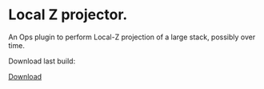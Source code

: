 # Local Z projector.

An Ops plugin to perform Local-Z projection of a large stack, possibly over time. 

Download last build:

[Download](https://gitlab.pasteur.fr/iah/localzprojector/-/jobs/artifacts/master/download?job=validate:jdk8)
